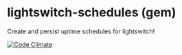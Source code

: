 # lightswitch-schedules (gem)

Create and persist uptime schedules for lightswitch!

[![Code Climate](https://codeclimate.com/github/km-lightswitch/gem.lightswitch-schedules/badges/gpa.svg)](https://codeclimate.com/github/km-lightswitch/gem.lightswitch-schedules)
